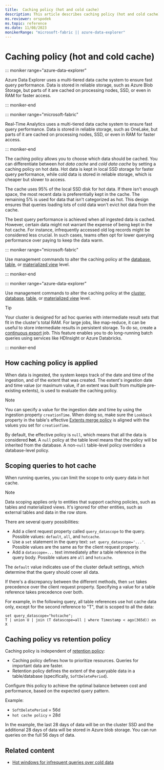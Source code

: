 ```yaml
---
title:  Caching policy (hot and cold cache)
description: This article describes caching policy (hot and cold cache).
ms.reviewer: orspodek
ms.topic: reference
ms.date: 11/08/2023
monikerRange: "microsoft-fabric || azure-data-explorer"
---
```

# Caching policy (hot and cold cache)

::: moniker range="azure-data-explorer"

Azure Data Explorer uses a multi-tiered data cache system to ensure fast query performance. Data is stored in reliable storage, such as Azure Blob Storage, but parts of it are cached on processing nodes, SSD, or even in RAM for faster access.

::: moniker-end

::: moniker range="microsoft-fabric"

Real-Time Analytics uses a multi-tiered data cache system to ensure fast query performance. Data is stored in reliable storage, such as OneLake, but parts of it are cached on processing nodes, SSD, or even in RAM for faster access.

::: moniker-end

The caching policy allows you to choose which data should be cached. You can differentiate between *hot data cache* and *cold data cache* by setting a caching policy on hot data. Hot data is kept in local SSD storage for faster query performance, while cold data is stored in reliable storage, which is cheaper but slower to access.

The cache uses 95% of the local SSD disk for hot data. If there isn't enough space, the most recent data is preferentially kept in the cache. The remaining 5% is used for data that isn't categorized as hot. This design ensures that queries loading lots of cold data won't evict hot data from the cache.

The best query performance is achieved when all ingested data is cached. However, certain data might not warrant the expense of being kept in the hot cache. For instance, infrequently accessed old log records might be considered less crucial. In such cases, teams often opt for lower querying performance over paying to keep the data warm.

::: moniker range="microsoft-fabric"

Use management commands to alter the caching policy at the [database](alter-database-cache-policy-command.md), [table](alter-table-cache-policy-command.md), or [materialized view](alter-materialized-view-cache-policy-command.md) level.

::: moniker-end

::: moniker range="azure-data-explorer"

Use management commands to alter the caching policy at the [cluster](alter-cluster-cache-policy-command.md), [database](alter-database-cache-policy-command.md), [table](alter-table-cache-policy-command.md), or [materialized view](alter-materialized-view-cache-policy-command.md) level.

> [!TIP]
> Your cluster is designed for ad hoc queries with intermediate result sets that fit in the cluster's total RAM.
> For large jobs, like map-reduce, it can be useful to store intermediate results in persistent storage. To do so, create a [continuous export](data-export/continuous-data-export.md) job. This feature enables you to do long-running batch queries using services like HDInsight or Azure Databricks.

::: moniker-end

## How caching policy is applied

When data is ingested, the system keeps track of the date and time of the ingestion, and of the extent that was created. The extent's ingestion date and time value (or maximum value, if an extent was built from multiple pre-existing extents), is used to evaluate the caching policy.

> [!NOTE]
> You can specify a value for the ingestion date and time by using the ingestion property `creationTime`.
> When doing so, make sure the `Lookback` property in the table's effective [Extents merge policy](merge-policy.md) is aligned with the values you set for `creationTime`.

By default, the effective policy is `null`, which means that all the data is considered **hot**. A `null` policy at the table level means that the policy will be inherited from the database. A non-`null` table-level policy overrides a database-level policy.

## Scoping queries to hot cache

When running queries, you can limit the scope to only query data in hot cache.

> [!NOTE]
> Data scoping applies only to entities that support caching policies, such as tables and materialized views.
> It's ignored for other entities, such as external tables and data in the row store.

There are several query possibilities:

* Add a client request property called `query_datascope` to the query.
   Possible values: `default`, `all`, and `hotcache`.
* Use a `set` statement in the query text: `set query_datascope='...'`.
   Possible values are the same as for the client request property.
* Add a `datascope=...` text immediately after a table reference in the query body.
   Possible values are `all` and `hotcache`.

The `default` value indicates use of the cluster default settings, which determine that the query should cover all data.

If there's a discrepancy between the different methods, then `set` takes precedence over the client request property. Specifying a value for a table reference takes precedence over both.

For example, in the following query, all table references use hot cache data only, except for the second reference to "T", that is scoped to all the data:

```kusto
set query_datascope="hotcache";
T | union U | join (T datascope=all | where Timestamp < ago(365d)) on X
```

## Caching policy vs retention policy

Caching policy is independent of [retention policy](retention-policy.md):

* Caching policy defines how to prioritize resources. Queries for important data are faster.
* Retention policy defines the extent of the queryable data in a table/database (specifically, `SoftDeletePeriod`).

Configure this policy to achieve the optimal balance between cost and performance, based on the expected query pattern.

Example:

* `SoftDeletePeriod` = 56d
* `hot cache policy` = 28d

In the example, the last 28 days of data will be on the cluster SSD and the additional 28 days of data will be stored in Azure blob storage. You can run queries on the full 56 days of data.

## Related content
<!-- //TODO make this an ADX moniker pivot -->
* [Hot windows for infrequent queries over cold data](/azure/data-explorer/hot-windows.md)
